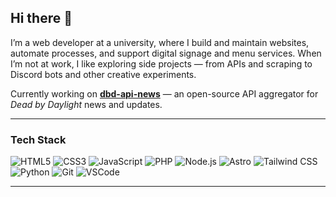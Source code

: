 ## Hi there 👋

I’m a web developer at a university, where I build and maintain websites, automate processes, and support digital signage and menu services. 
When I’m not at work, I like exploring side projects — from APIs and scraping to Discord bots and other creative experiments.

Currently working on **[dbd-api-news](https://github.com/yourusername/dbd-api-news)** — an open-source API aggregator for *Dead by Daylight* news and updates.

---

### Tech Stack

<p align="left">
  <img src="https://img.shields.io/badge/HTML5-E34F26?style=plastic&logo=html5&logoColor=white" alt="HTML5" />
  <img src="https://img.shields.io/badge/CSS3-1572B6?style=plastic&logo=css3&logoColor=white" alt="CSS3" />
  <img src="https://img.shields.io/badge/JavaScript-F7DF1E?style=plastic&logo=javascript&logoColor=black" alt="JavaScript" />
  <img src="https://img.shields.io/badge/PHP-777BB4?style=plastic&logo=php&logoColor=white" alt="PHP" />
  <img src="https://img.shields.io/badge/Node.js-339933?style=plastic&logo=nodedotjs&logoColor=white" alt="Node.js" />
  <img src="https://img.shields.io/badge/Astro-BC52EE?style=plastic&logo=astro&logoColor=white" alt="Astro" />
  <img src="https://img.shields.io/badge/Tailwind_CSS-38B2AC?style=plastic&logo=tailwind-css&logoColor=white" alt="Tailwind CSS" />
  <img src="https://img.shields.io/badge/Python-3776AB?style=plastic&logo=python&logoColor=white" alt="Python" />
  <img src="https://img.shields.io/badge/Git-F05032?style=plastic&logo=git&logoColor=white" alt="Git" />
  <img src="https://img.shields.io/badge/VS%20Code-007ACC?style=plastic&logo=visualstudiocode&logoColor=white" alt="VSCode" />

</p>

---

<!--
**JoshuaBHuckabee/JoshuaBHuckabee** is a ✨ _special_ ✨ repository because its `README.md` (this file) appears on your GitHub profile.

Here are some ideas to get you started:

- 🔭 I’m currently working on ...
- 🌱 I’m currently learning ...
- 👯 I’m looking to collaborate on ...
- 🤔 I’m looking for help with ...
- 💬 Ask me about ...
- 📫 How to reach me: ...
- 😄 Pronouns: ...
- ⚡ Fun fact: ...
-->
